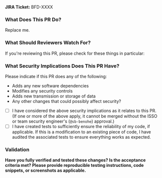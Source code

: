 <!--
You've got a Pull Request you want to submit? Awesome!
This PR template is here to help ensure you're setup for success:
  please fill it out to help ensure that your PR is complete and ready for approval.
-->

**JIRA Ticket:**
BFD-XXXX


### What Does This PR Do?
<!--
Add detailed description & discussion of changes here.
The contents of this section should be used as your commit message (unless you merge the PR via a merge commit, of course).

Please follow standard Git commit message guidelines:
* First line should be a capitalized, short (50 chars or less) summary.
* The rest of the message should be in standard Markdown format, wrapped to 72 characters.
* Describe your changes in imperative mood, e.g. "make xyzzy do frotz" instead of "[This patch] makes xyzzy do frotz" or "[I] changed xyzzy to do frotz", as if you are giving orders to the codebase to change its behavior.
* List all relevant Jira issue keys, one per line at the end of the message, per: <https://confluence.atlassian.com/jirasoftwarecloud/processing-issues-with-smart-commits-788960027.html>.

Reference: <https://git-scm.com/book/en/v2/Distributed-Git-Contributing-to-a-Project>.
-->

Replace me.

### What Should Reviewers Watch For?
<!--
Common items include:
* Is this likely to address the goals expressed in the user story?
* Are any additional documentation updates needed?
* Are there any unhandled and/or untested edge cases you can think of?
* Is user input properly sanitized & handled?
* Does this make any backwards-incompatible changes that might break end user clients?
* Can you find any bugs if you run the code locally and test it manually?
-->

If you're reviewing this PR, please check for these things in particular:
<!-- Add some items here -->

### What Security Implications Does This PR Have?

Please indicate if this PR does any of the following:  

* Adds any new software dependencies
* Modifies any security controls
* Adds new transmission or storage of data
* Any other changes that could possibly affect security? 

* [ ] I have considered the above security implications as it relates to this PR. (If one or more of the above apply, it cannot be merged without the ISSO or team security engineer's (`@sb-benohe`) approval.) 
* [ ] I have created tests to sufficiently ensure the reliability of my code, if applicable. If this is a modification to an existing piece of code, I have audited the associated tests to ensure everything works as expected.

### Validation

**Have you fully verified and tested these changes? Is the acceptance criteria met? Please provide reproducible testing instructions, code snippets, or screenshots as applicable.**
    
